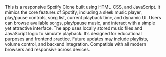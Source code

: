 This is a responsive Spotify Clone built using HTML, CSS, and JavaScript. It mimics the core features of Spotify, including a sleek music player, play/pause controls, song list, current playback time, and dynamic UI. Users can browse available songs, play/pause music, and interact with a simple yet attractive interface. The app uses locally stored music files and JavaScript logic to simulate playback. It’s designed for educational purposes and frontend practice. Future updates may include playlists, volume control, and backend integration. Compatible with all modern browsers and responsive across devices.
